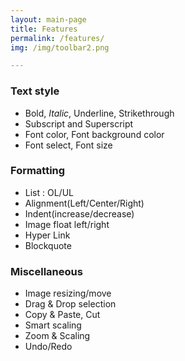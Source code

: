 ```yaml
---
layout: main-page
title: Features
permalink: /features/
img: /img/toolbar2.png

---
```



### Text style

  - Bold, *Italic*, Underline, Strikethrough
  - Subscript and Superscript 
  - Font color, Font background color
  - Font select, Font size
  
### Formatting

  - List : OL/UL 
  - Alignment(Left/Center/Right) 
  - Indent(increase/decrease) 
  - Image float left/right
  - Hyper Link
  - Blockquote
  
### Miscellaneous

  - Image resizing/move
  - Drag & Drop selection
  - Copy & Paste, Cut
  - Smart scaling
  - Zoom & Scaling
  - Undo/Redo
  
